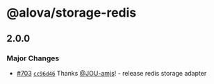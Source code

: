 # @alova/storage-redis

## 2.0.0

### Major Changes

- [#703](https://github.com/alovajs/alova/pull/703) [`cc96d46`](https://github.com/alovajs/alova/commit/cc96d4649fb2d0b946728a46ebb3596b6526a7ca) Thanks [@JOU-amjs](https://github.com/JOU-amjs)! - release redis storage adapter
